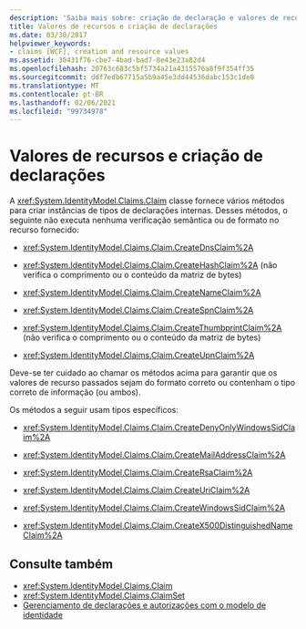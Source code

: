 ```yaml
---
description: 'Saiba mais sobre: criação de declaração e valores de recurso'
title: Valores de recursos e criação de declarações
ms.date: 03/30/2017
helpviewer_keywords:
- claims [WCF], creation and resource values
ms.assetid: 30431f76-cbe7-4bad-bad7-8e43e23a82d4
ms.openlocfilehash: 20763c683c5bf5734a21a4315576a8f9f354ff35
ms.sourcegitcommit: ddf7edb67715a5b9a45e3dd44536dabc153c1de0
ms.translationtype: MT
ms.contentlocale: pt-BR
ms.lasthandoff: 02/06/2021
ms.locfileid: "99734978"
---
```

# <a name="claim-creation-and-resource-values"></a>Valores de recursos e criação de declarações

A <xref:System.IdentityModel.Claims.Claim> classe fornece vários métodos para criar instâncias de tipos de declarações internas. Desses métodos, o seguinte não executa nenhuma verificação semântica ou de formato no recurso fornecido:  
  
- <xref:System.IdentityModel.Claims.Claim.CreateDnsClaim%2A>  
  
- <xref:System.IdentityModel.Claims.Claim.CreateHashClaim%2A> (não verifica o comprimento ou o conteúdo da matriz de bytes)  
  
- <xref:System.IdentityModel.Claims.Claim.CreateNameClaim%2A>  
  
- <xref:System.IdentityModel.Claims.Claim.CreateSpnClaim%2A>  
  
- <xref:System.IdentityModel.Claims.Claim.CreateThumbprintClaim%2A> (não verifica o comprimento ou o conteúdo da matriz de bytes)  
  
- <xref:System.IdentityModel.Claims.Claim.CreateUpnClaim%2A>  
  
 Deve-se ter cuidado ao chamar os métodos acima para garantir que os valores de recurso passados sejam do formato correto ou contenham o tipo correto de informação (ou ambos).  
  
 Os métodos a seguir usam tipos específicos:  
  
- <xref:System.IdentityModel.Claims.Claim.CreateDenyOnlyWindowsSidClaim%2A>  
  
- <xref:System.IdentityModel.Claims.Claim.CreateMailAddressClaim%2A>  
  
- <xref:System.IdentityModel.Claims.Claim.CreateRsaClaim%2A>  
  
- <xref:System.IdentityModel.Claims.Claim.CreateUriClaim%2A>  
  
- <xref:System.IdentityModel.Claims.Claim.CreateWindowsSidClaim%2A>  
  
- <xref:System.IdentityModel.Claims.Claim.CreateX500DistinguishedNameClaim%2A>  
  
## <a name="see-also"></a>Consulte também

- <xref:System.IdentityModel.Claims.Claim>
- <xref:System.IdentityModel.Claims.ClaimSet>
- [Gerenciamento de declarações e autorizações com o modelo de identidade](managing-claims-and-authorization-with-the-identity-model.md)
